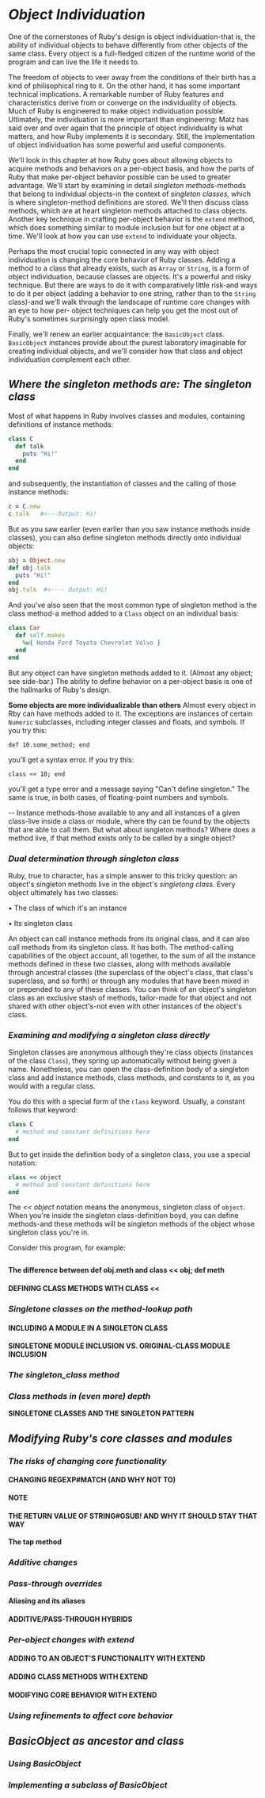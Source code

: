 # *Object Individuation* #
One of the cornerstones of Ruby's design is object individuation-that is, the ability of individual objects to behave differently from other objects of the same class. Every object is a full-fledged citizen of the runtime world of the program and can live the life it needs to.

The freedom of objects to veer away from the conditions of their birth has a kind of philisophical ring to it. On the other hand, it has 
some important technical implications. A remarkable number of Ruby features and characteristics derive from or converge on the 
individuality of objects. Much of Ruby is engineered to make object individuation possible. Ultimately, the individuation is more 
important than engineering: Matz has said over and over again that the principle of object individuality is what matters, and how Ruby 
implements it is secondary. Still, the implementation of object individuation has some powerful and useful components.

We'll look in this chapter at how Ruby goes about allowing objects to acquire methods and behaviors on a per-object basis, and how the
parts of Ruby that make per-object behavior possible can be used to greater advantage. We'll start by examining in detail *singleton
methods*-methods that belong to individual objects-in the context of *singleton classes,* which is where singleton-method definitions are 
stored. We'll then discuss class methods, which are at heart singleton methods attached to class objects. Another key technique in 
crafting per-object behavior is the `extend` method, which does something similar to module inclusion but for one object at a time. We'll 
look at how you can use `extend` to individuate your objects.

Perhaps the most crucial topic connected in any way with object individuation is changing the core behavior of Ruby classes. Adding a  
method to a class that already exists, such as `Array` or `String`, is a form of object individuation, because classes are objects. It's a 
powerful and risky technique. But there are ways to do it with comparatively little risk-and ways to do it per object (adding a behavior
to one string, rather than to the `String` class)-and we'll walk through the landscape of runtime core changes with an eye to how per-
object techniques can help you get the most out of Ruby's sometimes surprisingly open class model.

Finally, we'll renew an earlier acquaintance: the `BasicObject` class. `BasicObject` instances provide about the purest laboratory imaginable for creating individual objects, and we'll consider how that class and object individuation complement each other.

## *Where the singleton methods are: The singleton class* ## 
Most of what happens in Ruby involves classes and modules, containing definitions of instance methods:

```ruby
class C
  def talk 
    puts "Hi!"
  end
end
```
and subsequently, the instantiation of classes and the calling of those instance methods:

```ruby 
c = C.new 
c.talk   #<---Output: Hi!
```
But as you saw earlier (even earlier than you saw instance methods inside classes), you can also define singleton methods directly onto individual objects:

```ruby 
obj = Object.new 
def obj.talk 
  puts "Hi!"
end
obj.talk  #<---- Output: Hi!
```
And you've also seen that the most common type of singleton method is the class method-a method added to a `Class` object on an individual basis:

```ruby 
class Car 
  def self.makes 
    %w{ Honda Ford Toyota Chevrolet Volvo }
  end
end
```
But any object can have singleton methods added to it. (Almost any object; see side-bar.) The ability to define behavior on a per-object basis is one of the hallmarks of Ruby's design.

**Some objects are more individualizable than others** 
Almost every object in Rby can have methods added to it. The exceptions are instances of certain `Numeric` subclasses, including integer classes and floats, and symbols. If you try this:

`def 10.some_method; end` 

you'll get a syntax error. If you try this:

`class << 10; end`

you'll get a type error and a message saying "Can't define singleton." The same is true, in both cases, of floating-point numbers and symbols.

--
Instance methods-those available to any and all instances of a given class-live inside a class or module, where thy can be found by the objects that are able to call them. But what about isngleton methods? Where does a method live, if that method exists only to be called by a single object?

### *Dual determination through singleton class* ###
Ruby, true to character, has a simple answer to this tricky question: an object's singleton methods live in the object's *singletong class.* Every object ultimately has two classes:

• The class of which it's an instance 

• Its singleton class

An object can call instance methods from its original class, and it can also call methods from its singleton class. It has both. The method-calling capabilities of the object account, all together, to the sum of all the instance methods defined in these two classes, along with methods available through ancestral classes (the superclass of the object's class, that class's superclass, and so forth) or through any modules that have been mixed in or prepended to any of these classes. You can think of an object's singleton class as an exclusive stash of methods, tailor-made for that object and not shared with other object's-not even with other instances of the object's class. 

### *Examining and modifying a singleton class directly* ### 
Singleton classes are anonymous although they're class objects (instances of the class `Class`), they spring up automatically without being given a name. Nonetheless, you can open the class-definition body of a singleton class and add instance methods, class methods, and constants to it, as you would with a regular class.

You do this with a special form of the `class` keyword. Usually, a constant follows that keyword:

```ruby
class C
  # method and constant definitions here
end
```
But to get inside the definition body of a singleton class, you use a special notation:

```ruby
class << object
  # method and constant definitions here
end
```

The *<< object* notation means the anonymous, singleton class of `object`. When you're inside the singleton class-definition boyd, you can define methods-and these methods will be singleton methods of the object whose singleton class you're in.

Consider this program, for example:

```ruby 
```

**The difference between def obj.meth and class << obj; def meth** 

#### DEFINING CLASS METHODS WITH CLASS << ####

### *Singletone classes on the method-lookup path* ### 

#### INCLUDING A MODULE IN A SINGLETON CLASS ####

#### SINGLETONE MODULE INCLUSION VS. ORIGINAL-CLASS MODULE INCLUSION #### 

### *The singleton_class method* ###

### *Class methods in (even more) depth* ###

**SINGLETONE CLASSES AND THE SINGLETON PATTERN** 

## *Modifying Ruby's core classes and modules* ## 

### *The risks of changing core functionality* ### 

#### CHANGING REGEXP#MATCH (AND WHY NOT TO) ####

**NOTE**

#### THE RETURN VALUE OF STRING#GSUB! AND WHY IT SHOULD STAY THAT WAY ####

**The tap method**

### *Additive changes* ### 

### *Pass-through overrides* ### 

**Aliasing and its aliases** 

#### ADDITIVE/PASS-THROUGH HYBRIDS #### 

### *Per-object changes with extend* ###

#### ADDING TO AN OBJECT'S FUNCTIONALITY WITH EXTEND ####

#### ADDING CLASS METHODS WITH EXTEND ####

#### MODIFYING CORE BEHAVIOR WITH EXTEND ####

### *Using refinements to affect core behavior* ###

## *BasicObject as ancestor and class* ##

### *Using BasicObject* ###

### *Implementing a subclass of BasicObject* ###
